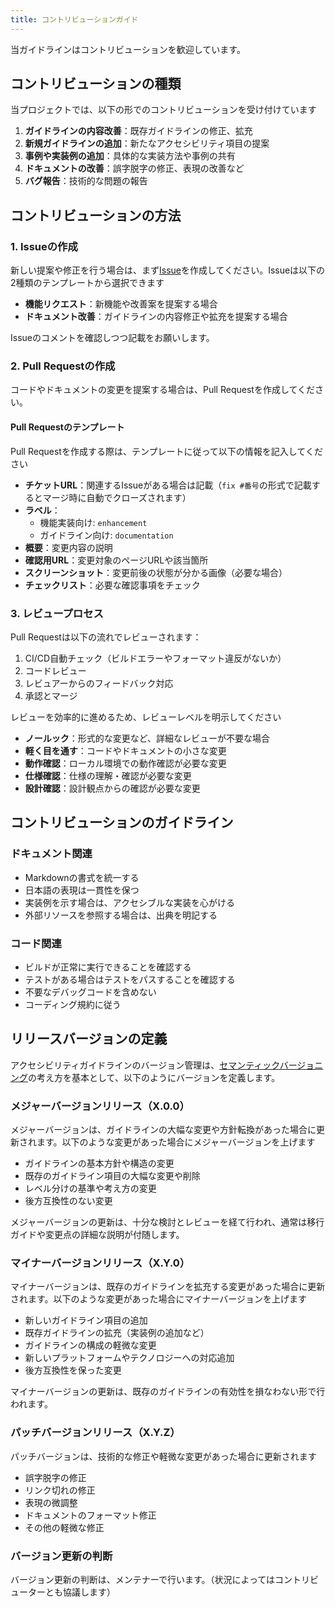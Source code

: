```yaml
---
title: コントリビューションガイド
---
```


当ガイドラインはコントリビューションを歓迎しています。

## コントリビューションの種類

当プロジェクトでは、以下の形でのコントリビューションを受け付けています

1. **ガイドラインの内容改善**：既存ガイドラインの修正、拡充
2. **新規ガイドラインの追加**：新たなアクセシビリティ項目の提案
3. **事例や実装例の追加**：具体的な実装方法や事例の共有
4. **ドキュメントの改善**：誤字脱字の修正、表現の改善など
5. **バグ報告**：技術的な問題の報告

## コントリビューションの方法

### 1. Issueの作成

新しい提案や修正を行う場合は、まず[Issue](https://github.com/yumemi-inc/accessibility-guidelines/issues)を作成してください。Issueは以下の2種類のテンプレートから選択できます

- **機能リクエスト**：新機能や改善案を提案する場合
- **ドキュメント改善**：ガイドラインの内容修正や拡充を提案する場合

Issueのコメントを確認しつつ記載をお願いします。


### 2. Pull Requestの作成

コードやドキュメントの変更を提案する場合は、Pull Requestを作成してください。

#### Pull Requestのテンプレート

Pull Requestを作成する際は、テンプレートに従って以下の情報を記入してください

- **チケットURL**：関連するIssueがある場合は記載（`fix #番号`の形式で記載するとマージ時に自動でクローズされます）
- **ラベル**：
  - 機能実装向け: `enhancement`
  - ガイドライン向け: `documentation`
- **概要**：変更内容の説明
- **確認用URL**：変更対象のページURLや該当箇所
- **スクリーンショット**：変更前後の状態が分かる画像（必要な場合）
- **チェックリスト**：必要な確認事項をチェック

### 3. レビュープロセス

Pull Requestは以下の流れでレビューされます：

1. CI/CD自動チェック（ビルドエラーやフォーマット違反がないか）
2. コードレビュー
3. レビュアーからのフィードバック対応
4. 承認とマージ

レビューを効率的に進めるため、レビューレベルを明示してください

- **ノールック**：形式的な変更など、詳細なレビューが不要な場合
- **軽く目を通す**：コードやドキュメントの小さな変更
- **動作確認**：ローカル環境での動作確認が必要な変更
- **仕様確認**：仕様の理解・確認が必要な変更
- **設計確認**：設計観点からの確認が必要な変更

## コントリビューションのガイドライン

### ドキュメント関連

- Markdownの書式を統一する
- 日本語の表現は一貫性を保つ
- 実装例を示す場合は、アクセシブルな実装を心がける
- 外部リソースを参照する場合は、出典を明記する

### コード関連

- ビルドが正常に実行できることを確認する
- テストがある場合はテストをパスすることを確認する
- 不要なデバッグコードを含めない
- コーディング規約に従う

## リリースバージョンの定義

アクセシビリティガイドラインのバージョン管理は、[セマンティックバージョニング](https://semver.org/lang/ja/)の考え方を基本として、以下のようにバージョンを定義します。

### メジャーバージョンリリース（X.0.0）

メジャーバージョンは、ガイドラインの大幅な変更や方針転換があった場合に更新されます。以下のような変更があった場合にメジャーバージョンを上げます

- ガイドラインの基本方針や構造の変更
- 既存のガイドライン項目の大幅な変更や削除
- レベル分けの基準や考え方の変更
- 後方互換性のない変更

メジャーバージョンの更新は、十分な検討とレビューを経て行われ、通常は移行ガイドや変更点の詳細な説明が付随します。

### マイナーバージョンリリース（X.Y.0）

マイナーバージョンは、既存のガイドラインを拡充する変更があった場合に更新されます。以下のような変更があった場合にマイナーバージョンを上げます

- 新しいガイドライン項目の追加
- 既存ガイドラインの拡充（実装例の追加など）
- ガイドラインの構成の軽微な変更
- 新しいプラットフォームやテクノロジーへの対応追加
- 後方互換性を保った変更

マイナーバージョンの更新は、既存のガイドラインの有効性を損なわない形で行われます。

### パッチバージョンリリース（X.Y.Z）

パッチバージョンは、技術的な修正や軽微な変更があった場合に更新されます

- 誤字脱字の修正
- リンク切れの修正
- 表現の微調整
- ドキュメントのフォーマット修正
- その他の軽微な修正

### バージョン更新の判断

バージョン更新の判断は、メンテナーで行います。（状況によってはコントリビューターとも協議します）



